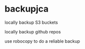 backupjca
=========

locally backup S3 buckets

locally backup github repos

use robocopy to do a reliable backup